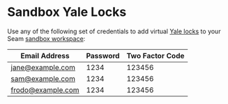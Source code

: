 # Sandbox Yale Locks

Use any of the following set of credentials to add virtual [Yale locks](../yale-locks.md) to your Seam [sandbox workspace](../../core-concepts/workspaces/#sandbox-workspaces):

| Email Address     | Password | Two Factor Code |
| ----------------- | -------- | --------------- |
| jane@example.com  | 1234     | 123456          |
| sam@example.com   | 1234     | 123456          |
| frodo@example.com | 1234     | 123456          |
